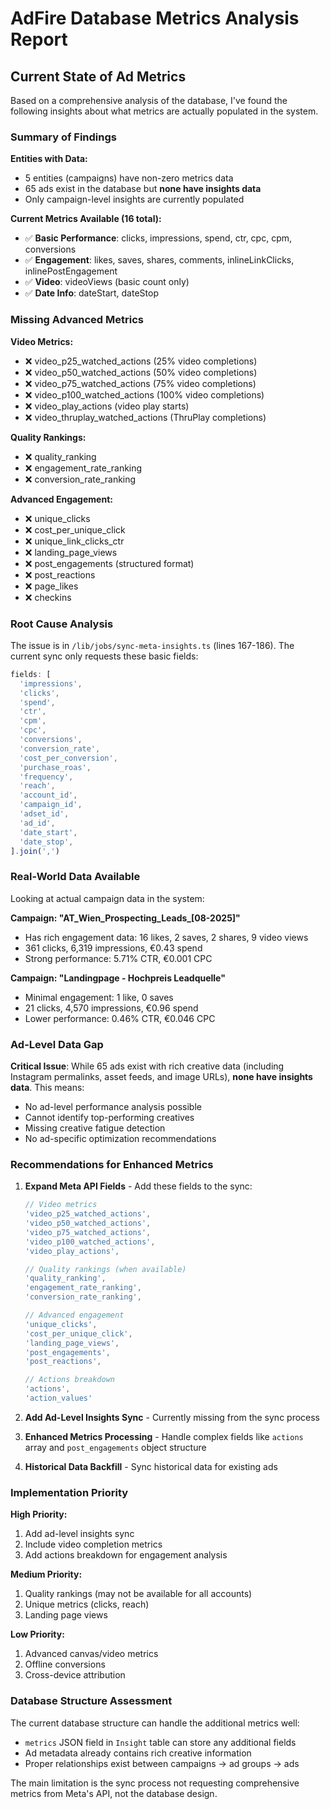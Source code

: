 # AdFire Database Metrics Analysis Report

## Current State of Ad Metrics

Based on a comprehensive analysis of the database, I've found the following insights about what metrics are actually populated in the system.

### Summary of Findings

**Entities with Data:**
- 5 entities (campaigns) have non-zero metrics data
- 65 ads exist in the database but **none have insights data**
- Only campaign-level insights are currently populated

**Current Metrics Available (16 total):**
- ✅ **Basic Performance**: clicks, impressions, spend, ctr, cpc, cpm, conversions
- ✅ **Engagement**: likes, saves, shares, comments, inlineLinkClicks, inlinePostEngagement  
- ✅ **Video**: videoViews (basic count only)
- ✅ **Date Info**: dateStart, dateStop

### Missing Advanced Metrics

**Video Metrics:**
- ❌ video_p25_watched_actions (25% video completions)
- ❌ video_p50_watched_actions (50% video completions) 
- ❌ video_p75_watched_actions (75% video completions)
- ❌ video_p100_watched_actions (100% video completions)
- ❌ video_play_actions (video play starts)
- ❌ video_thruplay_watched_actions (ThruPlay completions)

**Quality Rankings:**
- ❌ quality_ranking
- ❌ engagement_rate_ranking  
- ❌ conversion_rate_ranking

**Advanced Engagement:**
- ❌ unique_clicks
- ❌ cost_per_unique_click
- ❌ unique_link_clicks_ctr
- ❌ landing_page_views
- ❌ post_engagements (structured format)
- ❌ post_reactions
- ❌ page_likes
- ❌ checkins

### Root Cause Analysis

The issue is in `/lib/jobs/sync-meta-insights.ts` (lines 167-186). The current sync only requests these basic fields:

```javascript
fields: [
  'impressions',
  'clicks', 
  'spend',
  'ctr',
  'cpm',
  'cpc',
  'conversions',
  'conversion_rate',
  'cost_per_conversion',
  'purchase_roas',
  'frequency',
  'reach',
  'account_id',
  'campaign_id',
  'adset_id',
  'ad_id',
  'date_start',
  'date_stop',
].join(',')
```

### Real-World Data Available

Looking at actual campaign data in the system:

**Campaign: "AT_Wien_Prospecting_Leads_[08-2025]"**
- Has rich engagement data: 16 likes, 2 saves, 2 shares, 9 video views
- 361 clicks, 6,319 impressions, €0.43 spend
- Strong performance: 5.71% CTR, €0.001 CPC

**Campaign: "Landingpage - Hochpreis Leadquelle"**  
- Minimal engagement: 1 like, 0 saves
- 21 clicks, 4,570 impressions, €0.96 spend
- Lower performance: 0.46% CTR, €0.046 CPC

### Ad-Level Data Gap

**Critical Issue**: While 65 ads exist with rich creative data (including Instagram permalinks, asset feeds, and image URLs), **none have insights data**. This means:

- No ad-level performance analysis possible
- Cannot identify top-performing creatives
- Missing creative fatigue detection
- No ad-specific optimization recommendations

### Recommendations for Enhanced Metrics

1. **Expand Meta API Fields** - Add these fields to the sync:
   ```javascript
   // Video metrics
   'video_p25_watched_actions',
   'video_p50_watched_actions', 
   'video_p75_watched_actions',
   'video_p100_watched_actions',
   'video_play_actions',
   
   // Quality rankings (when available)
   'quality_ranking',
   'engagement_rate_ranking',
   'conversion_rate_ranking',
   
   // Advanced engagement
   'unique_clicks',
   'cost_per_unique_click',
   'landing_page_views',
   'post_engagements',
   'post_reactions',
   
   // Actions breakdown
   'actions',
   'action_values'
   ```

2. **Add Ad-Level Insights Sync** - Currently missing from the sync process

3. **Enhanced Metrics Processing** - Handle complex fields like `actions` array and `post_engagements` object structure

4. **Historical Data Backfill** - Sync historical data for existing ads

### Implementation Priority

**High Priority:**
1. Add ad-level insights sync
2. Include video completion metrics 
3. Add actions breakdown for engagement analysis

**Medium Priority:**  
1. Quality rankings (may not be available for all accounts)
2. Unique metrics (clicks, reach)
3. Landing page views

**Low Priority:**
1. Advanced canvas/video metrics
2. Offline conversions  
3. Cross-device attribution

### Database Structure Assessment

The current database structure can handle the additional metrics well:
- `metrics` JSON field in `Insight` table can store any additional fields
- Ad metadata already contains rich creative information
- Proper relationships exist between campaigns → ad groups → ads

The main limitation is the sync process not requesting comprehensive metrics from Meta's API, not the database design.